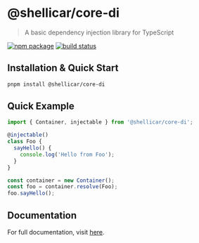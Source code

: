 # @shellicar/core-di

> A basic dependency injection library for TypeScript

[![npm package](https://img.shields.io/npm/v/@shellicar/core-di.svg)](https://npmjs.com/package/@shellicar/core-di)
[![build status](https://github.com/shellicar/core-di/actions/workflows/node.js.yml/badge.svg)](https://github.com/shellicar/core-di/actions/workflows/node.js.yml)

## Installation & Quick Start

```sh
pnpm install @shellicar/core-di
```

## Quick Example

```typescript
import { Container, injectable } from '@shellicar/core-di';

@injectable()
class Foo {
  sayHello() {
    console.log('Hello from Foo');
  }
}

const container = new Container();
const foo = container.resolve(Foo);
foo.sayHello();
```

## Documentation

For full documentation, visit [here](https://github.com/shellicar/core-di).
